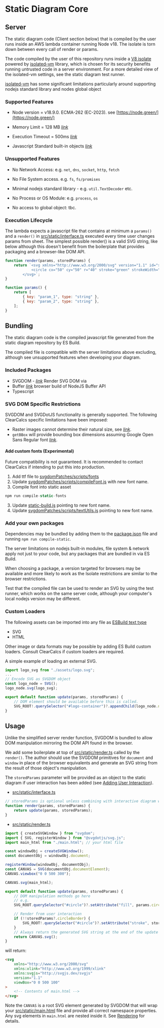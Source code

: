 # Static Diagram Core

## Server

The static diagram code (Client section below) that is compiled by the user runs inside an AWS lambda container running Node v18. The isolate is torn down between every call of render or params.

The code compiled by the user of this repository runs inside a [V8 isolate](https://v8docs.nodesource.com/node-0.8/d5/dda/classv8_1_1_isolate.html) powered by [isolated-vm](https://github.com/laverdet/isolated-vm) library, which is chosen for its security benefits running untrusted code in a server environment. For a more detailed view of the isolated-vm settings, see the static diagram test runner.

[isolated-vm](https://github.com/laverdet/isolated-vm) has some significant limitations particularly around supporting nodejs standard library and nodes global object

### Supported Features

-   Node version = v18.9.0. ECMA-262 (EC-2023). see [https://node.green/](https://node.green/)

-   Memory Limit = 128 MB _[link](https://github.com/laverdet/isolated-vm/blob/main/README.md#new-ivmisolateoptions)_

-   Execution Timeout = 500ms _[link](https://github.com/laverdet/isolated-vm/blob/main/README.md#contextevalsynccode-options)_

-   Javascript Standard built-in objects _[link](https://developer.mozilla.org/en-US/docs/Web/JavaScript/Reference/Global_Objects)_

### Unsupported Features

-   No Network Access: e.g. `net`, `dns`, `socket`, `http`, `fetch`

-   No File System access. e.g. `fs`, `fs/promises`

-   Minimal nodejs standard library - e.g. `util.TextDecoder` etc.

-   No Process or OS Module: e.g. `process`, `os`

-   No access to global object: tbc.

### Execution Lifecycle

The lambda expects a javascript file that contains at minimum a `params()` and a `render()` in [src/static/interface.ts](https://github.com/ClearCalcs/custom-diagram-boilerplate/blob/main/src/static/interface.ts) executed every time user changes params from sheet. The simplest possible render() is a valid SVG string, like below although this doesn't benefit from the boilerplate that provides packaging and a browser-like DOM API.

```javascript
function render(params, storedParams) {
    return `<svg xmlns="http://www.w3.org/2000/svg" version="1.1" id="svg" viewBox="0 0 100 100">
            <circle cx="50" cy="50" r="40" stroke="green" strokeWidth="4" fill="yellow" />
        </svg>`;
}

function params() {
    return [
        { key: "param_1", type: "string" },
        { key: "param_2", type: "string" },
    ];
}
```

## Bundling

The static diagram code is the compiled javascript file generated from the static diagram repository by ES Build.

The compiled file is compatible with the server limitations above excluding, although see unsupported features when developing your diagram.

### Included Packages

-   SVGDOM - _[link](https://github.com/svgdotjs/svgdom)_ Render SVG DOM via
-   Buffer _[link](https://github.com/feross/buffer)_ browser build of NodeJS Buffer API
-   Typescript

### SVG DOM Specific Restrictions

SVGDOM and SVGDotJS functionality is generally supported. The following ClearCalcs specific limitations have been imposed:

-   Raster images cannot determine their natural size, see _[link](https://developer.mozilla.org/en-US/docs/Web/API/HTMLImageElement/naturalHeight)_.
-   `getBBox` will provide bounding box dimensions assuming Google Open Sans Regular font _[link](https://fonts.google.com/specimen/Open+Sans)_.

#### Add custom fonts (Experimental)

Future compatibility is not guaranteed. It is recommended to contact ClearCalcs if intending to put this into production.

1. Add ttf file to [svgdomPatches/scripts/fonts](https://github.com/ClearCalcs/custom-diagram-boilerplate/blob/main/svgdomPatches/scripts/fonts)
2. Update [svgdomPatches/scripts/compileFont.js](https://github.com/ClearCalcs/custom-diagram-boilerplate/blob/main/svgdomPatches/scripts/compileFont.js) with new font name.
3. Compile font into static asset

```javascript
npm run compile-static-fonts
```

3. Update [static-build.js](https://github.com/ClearCalcs/custom-diagram-boilerplate/blob/main/static-build.js) pointing to new font name.
4. Update [svgdomPatches/scripts/textUtils.js](https://github.com/ClearCalcs/custom-diagram-boilerplate/blob/main/svgdomPatches/textUtils.js) pointing to new font name.

### Add your own packages

Dependencies may be bundled by adding them to the [package.json](https://github.com/ClearCalcs/custom-diagram-boilerplate/blob/main/package.json) file and running `npm run compile-static`.

The server limitations on nodejs built-in modules, file system & network apply not just to your code, but any packages that are bundled in via ES Build.

When choosing a package, a version targeted for browsers may be available and more likely to work as the Isolate restrictions are similar to the browser restrictions.

Test that the compiled file can be used to render an SVG by using the test runner, which works on the same server code, although your computer's local nodejs version may be different.

### Custom Loaders

The following assets can be imported into any file as [ESBuild text type](https://esbuild.github.io/content-types/#text)

-   SVG
-   HTML

Other image or data formats may be possible by adding ES Build custom loaders. Consult ClearCalcs if custom loaders are required.

A simple example of loading an external SVG.

```javascript
import logo_svg from "./assets/logo.svg";
...
// Encode SVG as SVGDOM object
const logo_node = SVG();
logo_node.svg(logo_svg);

export default function update(params, storedParams) {
    // DOM element should be available before this is called.
    SVG_ROOT!.querySelector("#logo-container")?.appendChild(logo_node.node);
}
```

## Usage

Unlike the simplified server render function, SVGDOM is bundled to allow DOM manipulation mirroring the DOM API found in the browser.

We add some boilerplate at top of [src/static/render.ts](https://github.com/ClearCalcs/custom-diagram-boilerplate/blob/main/src/static/render.ts) called by the `render()`. The author should use the SVGDOM primitives for `document` and `window` in place of the browser equivalents and generate an SVG string from the result of those object's manipulation.

The `storedParams` parameter will be provided as an object to the static diagram if user interaction has been added (see [Adding User Interaction](/quick-start-guide?id=adding-user-interaction)).

-   [src/static/interface.ts](https://github.com/ClearCalcs/custom-diagram-boilerplate/blob/main/src/static/interface.ts)

```javascript
// storedParams is optional unless combining with interactive diagram with user interaction
function render(params, storedParams) {
    return update(params, storedParams);
}
```

-   [src/static/render.ts](https://github.com/ClearCalcs/custom-diagram-boilerplate/blob/main/src/static/render.ts)

```javascript
import { createSVGWindow } from "svgdom";
import { SVG, registerWindow } from "@svgdotjs/svg.js";
import main_html from "./main.html"; // your html file

const windowObj = createSVGWindow();
const documentObj = windowObj.document;

registerWindow(windowObj, documentObj);
const CANVAS = SVG(documentObj.documentElement);
CANVAS.viewbox("0 0 500 300");

CANVAS.svg(main_html);

export default function update(params, storedParams) {
    // DOM manipulation methods go here
    // e.g.
    SVG_ROOT.querySelector("#circle")?.setAttribute("fill", params.circleFill);

    // Render from user interaction
    if (!!storedParams?.circleBorder) {
        SVG_ROOT!.querySelector("#circle")?.setAttribute("stroke", storedParams.circleBorder);
    }
    // Always return the generated SVG string at the end of the update function.
    return CANVAS.svg();
}
```

will return:

```html
<svg
    xmlns="http://www.w3.org/2000/svg"
    xmlns:xlink="http://www.w3.org/1999/xlink"
    xmlns:svgjs="http://svgjs.dev/svgjs"
    version="1.1"
    viewBox="0 0 500 100"
>
    <!-- Contents of main.html -->
</svg>
```

Note the `CANVAS` is a root SVG element generated by SVGDOM that will wrap your [src/static/main.html](https://github.com/ClearCalcs/custom-diagram-boilerplate/blob/main/src/static/main.html) file and provide all correct namespace properties. Any svg elements in `main.html` are nested inside it. See [Rendering](/static-diagram-rendering.md) for details.
